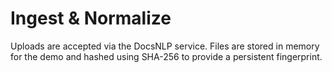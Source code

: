 # Ingest & Normalize

Uploads are accepted via the DocsNLP service. Files are stored in memory for the demo and hashed using SHA-256 to provide a persistent fingerprint.
